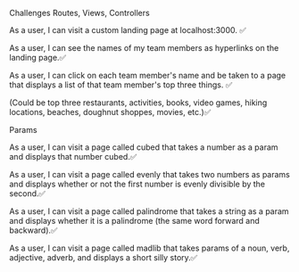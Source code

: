 Challenges
Routes, Views, Controllers

As a user, I can visit a custom landing page at localhost:3000. ✅


As a user, I can see the names of my team members as hyperlinks on the landing page.✅


As a user, I can click on each team member's name and be taken to a page that displays a list of that team member's top three things. ✅

(Could be top three restaurants, activities, books, video games, hiking locations, beaches, doughnut shoppes, movies, etc.)✅

Params 

As a user, I can visit a page called cubed that takes a number as a param and displays that number cubed.✅


As a user, I can visit a page called evenly that takes two numbers as params and displays whether or not the first number is evenly divisible by the second.✅

As a user, I can visit a page called palindrome that takes a string as a param and displays whether it is a palindrome (the same word forward and backward).✅

As a user, I can visit a page called madlib that takes params of a noun, verb, adjective, adverb, and displays a short silly story.✅
